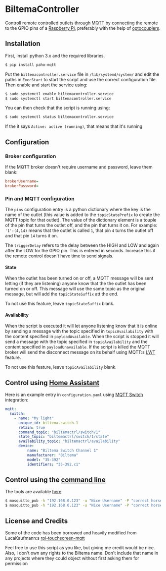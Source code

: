 # BiltemaController
Controll remote controlled outlets through
[MQTT](https://en.wikipedia.org/wiki/MQTT) by connecting the remote
to the GPIO pins of a
[Raspberry Pi](https://www.raspberrypi.com/products/raspberry-pi-zero-2-w/),
preferably with the help of
[optocouplers](https://en.wikipedia.org/wiki/Opto-isolator).

## Installation

First, install python 3.x and the required libraries.
```bash
$ pip install paho-mqtt
```

Put the `biltemacontroller.service` file in `/lib/systemd/system/` and edit the
paths in `ExecStart` to start the script and use the correct configuration file.
Then enable and start the service using:
```bash
$ sudo systemctl enable biltemacontroller.service
$ sudo systemctl start biltemacontroller.service
```
You can then check that the script is running using:
```bash
$ sudo systemctl status biltemacontroller.service
```
If the it says `Active: active (running)`, that means that it's running

## Configuration

### Broker configuration

If the MQTT broker doesn't require username and password, leave them blank:
```ini
brokerUsername=
brokerPassword=
```

### Pin and MQTT configuration

The `pins` configuration entry is a python dictionary where the key is the name
of the outlet (this value is added to the `topicStatePrefix` to create the MQTT
topic for that outlet). The value of the dictionary element is a touple of the
pin that turns the outlet off, and the pin that turns it on. For example:
`'1':(4,14)` means that the outlet is called `1`, that pin `4` turns the outlet
off and that pin `14` turns it on.

The `triggerDelay` refers to the delay between the HIGH and LOW and again after the
LOW for the GPIO pin. This is entered in seconds. Increase this if the remote control
doesn't have time to send signals.

#### State

When the outlet has been turned on or off, a MQTT message will be sent letting
(if they are listening) anyone know that the the outlet has been turned on or
off. This message will use the same topic as the original message, but will add
the `topicStateSuffix` att the end.

To not use this feature, leave `topicStateSuffix` blank.

#### Availability

When the script is executed it will let anyone listening know that it is online
by sending a message with the topic specified in `topicAvailability` with the
content specified in `payloadAvailable`. When the script is stopped it will send
a message with the topic specified in `topicAvailability` and the content
specified in `payloadUnavailable`. If the script is killed the MQTT broker will
send the disconnect message on its behalf using MQTT:s
[LWT](https://www.hivemq.com/blog/mqtt-essentials-part-9-last-will-and-testament/)
feature.

To not use this feature, leave `topicAvailability` blank.

## Control using [Home Assistant](https://www.home-assistant.io/)

Here is an example entry in `configuration.yaml` using
[MQTT Switch](https://www.home-assistant.io/integrations/switch.mqtt/) integration:

```yaml
mqtt:
  switch:
    - name: "My light"
      unique_id: biltema.switch.1
      retain: true
      command_topic: "biltemactrl/switch/1"
      state_topic: "biltemactrl/switch/1/state"
      availability_topic: "biltemactrl/availability"
      device:
          name: "Biltema Switch Channel 1"
          manufacturer: "Biltema"
          model: "35-392"
          identifiers: "35-392.c1"
```

## Control using the [command line](https://mosquitto.org/man/mosquitto_pub-1.html)

The tools are available [here](https://mosquitto.org/download/)

```bash
$ mosquitto_pub -h "192.168.0.123" -u "Nice Username" -P "correct horse battery staple" -t "biltemactrl/switch/4" -m "ON"
$ mosquitto_pub -h "192.168.0.123" -u "Nice Username" -P "correct horse battery staple" -t "biltemactrl/switch/4" -m "OFF"
```

## License and Credits

Some of the code has been borrowed and heavily modified from LucaKaufmann:s
[rpi-touchscreen-mqtt](https://github.com/LucaKaufmann/rpi-touchscreen-mqtt)

Feel free to use this script as you like, but giving me credit would be nice.
Also, I don't own any rights to the Biltema name. Don't include that name in any
projects where they could object without first asking them for permission

